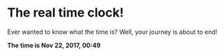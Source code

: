 # The real time clock!

Ever wanted to know what the time is? Well, your journey is about to end!

**The time is Nov 22, 2017, 00:49**